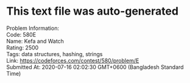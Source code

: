 # This text file was auto-generated  
  
Problem Information:  
Code: 580E  
Name: Kefa and Watch  
Rating: 2500  
Tags: data structures, hashing, strings  
Link: https://codeforces.com/contest/580/problem/E  
Submitted At: 2020-07-16 02:02:30 GMT+0600 (Bangladesh Standard Time)  
